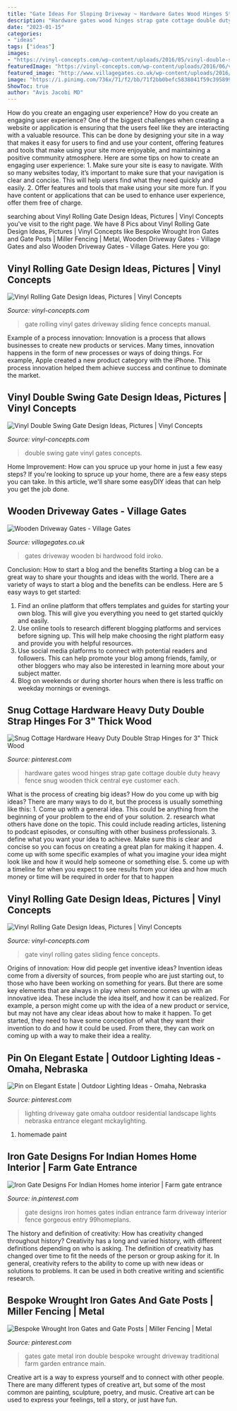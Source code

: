 ```yaml
---
title: "Gate Ideas For Sloping Driveway ~ Hardware Gates Wood Hinges Strap Gate Cottage Double Duty Heavy Fence Snug Wooden Thick Central Eye Customer Each"
description: "Hardware gates wood hinges strap gate cottage double duty heavy fence snug wooden thick central eye customer each"
date: "2023-01-15"
categories:
- "ideas"
tags: ["ideas"]
images:
- "https://vinyl-concepts.com/wp-content/uploads/2016/05/vinyl-double-swing-gate-05.jpg"
featuredImage: "https://vinyl-concepts.com/wp-content/uploads/2016/06/vinyl-rolling-gate-05.jpg"
featured_image: "http://www.villagegates.co.uk/wp-content/uploads/2016/07/Iroko-hardwood-Bi-Fold-Driveway-Gates-Tarporley-Design.jpg"
image: "https://i.pinimg.com/736x/71/f2/bb/71f2bb0befc5838041f59c39589912a4.jpg"
ShowToc: true
author: "Avis Jacobi MD"
---
```



How do you create an engaging user experience?
How do you create an engaging user experience? One of the biggest challenges when creating a website or application is ensuring that the users feel like they are interacting with a valuable resource. This can be done by designing your site in a way that makes it easy for users to find and use your content, offering features and tools that make using your site more enjoyable, and maintaining a positive community atmosphere. Here are some tips on how to create an engaging user experience: 1. Make sure your site is easy to navigate. With so many websites today, it’s important to make sure that your navigation is clear and concise. This will help users find what they need quickly and easily. 2. Offer features and tools that make using your site more fun. If you have content or applications that can be used to enhance user experience, offer them free of charge.

	

		
searching about Vinyl Rolling Gate Design Ideas, Pictures | Vinyl Concepts you've visit to the right page. We have 8 Pics about Vinyl Rolling Gate Design Ideas, Pictures | Vinyl Concepts like Bespoke Wrought Iron Gates and Gate Posts | Miller Fencing | Metal, Wooden Driveway Gates - Village Gates and also Wooden Driveway Gates - Village Gates. Here you go:
		
    
## Vinyl Rolling Gate Design Ideas, Pictures | Vinyl Concepts

<img loading=lazy src="https://vinyl-concepts.com/wp-content/uploads/2016/06/vinyl-rolling-gate-12.jpg" onerror="this.onerror=null;this.src='https://tse4.mm.bing.net/th?id=OIP.Y13GlfXhm568S_1PFEXcQAHaFj&amp;pid=15.1';" alt="Vinyl Rolling Gate Design Ideas, Pictures | Vinyl Concepts">

_Source: vinyl-concepts.com_

>gate rolling vinyl gates driveway sliding fence concepts manual. 

	

Example of a process innovation:
Innovation is a process that allows businesses to create new products or services. Many times, innovation happens in the form of new processes or ways of doing things. For example, Apple created a new product category with the iPhone. This process innovation helped them achieve success and continue to dominate the market.

    
## Vinyl Double Swing Gate Design Ideas, Pictures | Vinyl Concepts

<img loading=lazy src="https://vinyl-concepts.com/wp-content/uploads/2016/05/vinyl-double-swing-gate-05.jpg" onerror="this.onerror=null;this.src='https://tse4.mm.bing.net/th?id=OIP.tcRp6vQx7ncSSUKiGaC-kwHaFj&amp;pid=15.1';" alt="Vinyl Double Swing Gate Design Ideas, Pictures | Vinyl Concepts">

_Source: vinyl-concepts.com_

>double swing gate vinyl gates concepts. 

	

Home Improvement: How can you spruce up your home in just a few easy steps?
If you're looking to spruce up your home, there are a few easy steps you can take. In this article, we'll share some easyDIY ideas that can help you get the job done.

    
## Wooden Driveway Gates - Village Gates

<img loading=lazy src="http://www.villagegates.co.uk/wp-content/uploads/2016/07/Iroko-hardwood-Bi-Fold-Driveway-Gates-Tarporley-Design.jpg" onerror="this.onerror=null;this.src='https://tse4.mm.bing.net/th?id=OIP.Bobk18LQU8qA91LEk_QkEAHaEK&amp;pid=15.1';" alt="Wooden Driveway Gates - Village Gates">

_Source: villagegates.co.uk_

>gates driveway wooden bi hardwood fold iroko. 

	

Conclusion: How to start a blog and the benefits
Starting a blog can be a great way to share your thoughts and ideas with the world. There are a variety of ways to start a blog and the benefits can be endless. Here are 5 easy ways to get started:
1. Find an online platform that offers templates and guides for starting your own blog. This will give you everything you need to get started quickly and easily.
2. Use online tools to research different blogging platforms and services before signing up. This will help make choosing the right platform easy and provide you with helpful resources.
3. Use social media platforms to connect with potential readers and followers. This can help promote your blog among friends, family, or other bloggers who may also be interested in learning more about your subject matter.
4. Blog on weekends or during shorter hours when there is less traffic on weekday mornings or evenings.

    
## Snug Cottage Hardware Heavy Duty Double Strap Hinges For 3&quot; Thick Wood

<img loading=lazy src="https://i.pinimg.com/736x/e5/25/b6/e525b6c5a36cb263dca5ff6d27bb9b03.jpg" onerror="this.onerror=null;this.src='https://tse2.mm.bing.net/th?id=OIP.gOOWNfS57kz0g2d-WmR4awHaFj&amp;pid=15.1';" alt="Snug Cottage Hardware Heavy Duty Double Strap Hinges for 3&quot; Thick Wood">

_Source: pinterest.com_

>hardware gates wood hinges strap gate cottage double duty heavy fence snug wooden thick central eye customer each. 

	

What is the process of creating big ideas?
How do you come up with big ideas? There are many ways to do it, but the process is usually something like this: 1. Come up with a general idea. This could be anything from the beginning of your problem to the end of your solution. 2. research what others have done on the topic. This could include reading articles, listening to podcast episodes, or consulting with other business professionals. 3. define what you want your idea to achieve. Make sure this is clear and concise so you can focus on creating a great plan for making it happen. 4. come up with some specific examples of what you imagine your idea might look like and how it would help someone or something else. 5. come up with a timeline for when you expect to see results from your idea and how much money or time will be required in order for that to happen 
    
## Vinyl Rolling Gate Design Ideas, Pictures | Vinyl Concepts

<img loading=lazy src="https://vinyl-concepts.com/wp-content/uploads/2016/06/vinyl-rolling-gate-05.jpg" onerror="this.onerror=null;this.src='https://tse1.mm.bing.net/th?id=OIP.lvny5CMbeXWhBy9mUCbh0QHaFj&amp;pid=15.1';" alt="Vinyl Rolling Gate Design Ideas, Pictures | Vinyl Concepts">

_Source: vinyl-concepts.com_

>gate vinyl rolling gates sliding fence concepts. 

	

Origins of innovation: How did people get inventive ideas?
Invention ideas come from a diversity of sources, from people who are just starting out, to those who have been working on something for years. But there are some key elements that are always in play when someone comes up with an innovative idea. These include the idea itself, and how it can be realized. For example, a person might come up with the idea of a new product or service, but may not have any clear ideas about how to make it happen. To get started, they need to have some conception of what they want their invention to do and how it could be used. From there, they can work on coming up with a way to make their idea a reality.

    
## Pin On Elegant Estate | Outdoor Lighting Ideas - Omaha, Nebraska

<img loading=lazy src="https://i.pinimg.com/736x/71/f2/bb/71f2bb0befc5838041f59c39589912a4.jpg" onerror="this.onerror=null;this.src='https://tse1.mm.bing.net/th?id=OIP.KvY7iqW0rKG3rtG5vxBBMQHaE8&amp;pid=15.1';" alt="Pin on Elegant Estate | Outdoor Lighting Ideas - Omaha, Nebraska">

_Source: pinterest.com_

>lighting driveway gate omaha outdoor residential landscape lights nebraska entrance elegant mckaylighting. 

	

1. homemade paint

    
## Iron Gate Designs For Indian Homes Home Interior | Farm Gate Entrance

<img loading=lazy src="https://i.pinimg.com/736x/73/d8/8d/73d88d1a1be1c19271f4cce6fa673438.jpg" onerror="this.onerror=null;this.src='https://tse1.mm.bing.net/th?id=OIP.336VeHYvQdf4D-BzMEbHnAHaEn&amp;pid=15.1';" alt="Iron Gate Designs For Indian Homes home interior | Farm gate entrance">

_Source: in.pinterest.com_

>gate designs iron homes gates indian entrance farm driveway interior fence gorgeous entry 99homeplans. 

	

The history and definition of creativity: How has creativity changed throughout history?
Creativity has a long and varied history, with different definitions depending on who is asking. The definition of creativity has changed over time to fit the needs of the person or group asking for it. In general, creativity refers to the ability to come up with new ideas or solutions to problems. It can be used in both creative writing and scientific research.

    
## Bespoke Wrought Iron Gates And Gate Posts | Miller Fencing | Metal

<img loading=lazy src="https://i.pinimg.com/736x/a5/a6/8a/a5a68afb0e3f406f82f15250c56ffb3d.jpg" onerror="this.onerror=null;this.src='https://tse2.mm.bing.net/th?id=OIP.ZXEgOa72tf-wxqZNE1qTNgHaEl&amp;pid=15.1';" alt="Bespoke Wrought Iron Gates and Gate Posts | Miller Fencing | Metal">

_Source: pinterest.com_

>gates gate metal iron double bespoke wrought driveway traditional farm garden entrance main. 

	

Creative art is a way to express yourself and to connect with other people. There are many different types of creative art, but some of the most common are painting, sculpture, poetry, and music. Creative art can be used to express your feelings, tell a story, or just have fun.

